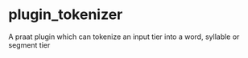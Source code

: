 # plugin_tokenizer
A praat plugin which can tokenize an input tier into a word, syllable or segment tier
